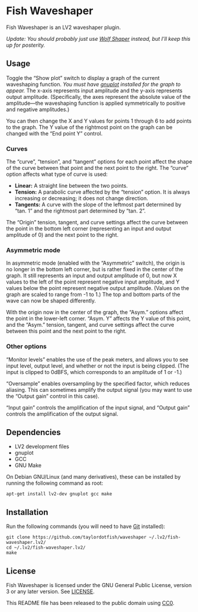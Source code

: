 Fish Waveshaper
===============

Fish Waveshaper is an LV2 waveshaper plugin.

*Update: You should probably just use [Wolf Shaper] instead, but I’ll keep this
up for posterity.*

[Wolf Shaper]: https://github.com/pdesaulniers/wolf-shaper


Usage
-----

Toggle the “Show plot” switch to display a graph of the current waveshaping
function. *You must have [gnuplot] installed for the graph to appear.* The
x-axis represents input amplitude and the y-axis represents output amplitude.
(Specifically, the axes represent the absolute value of the amplitude—the
waveshaping function is applied symmetrically to positive and negative
amplitudes.)

[gnuplot]: http://gnuplot.info/

You can then change the X and Y values for points 1 through 6 to add points to
the graph. The Y value of the rightmost point on the graph can be changed with
the “End point Y” control.


### Curves

The “curve”, “tension”, and “tangent” options for each point affect the
shape of the curve between that point and the next point to the right. The
“curve” option affects what type of curve is used:

* **Linear:** A straight line between the two points.
* **Tension:** A parabolic curve affected by the “tension” option. It is
  always increasing or decreasing; it does not change direction.
* **Tangents:** A curve with the slope of the leftmost part determined by
  “tan.&nbsp;1” and the rightmost part determined by “tan.&nbsp;2”.

The “Origin” tension, tangent, and curve settings affect the curve between the
point in the bottom left corner (representing an input and output amplitude of
0) and the next point to the right.


### Asymmetric mode

In asymmetric mode (enabled with the “Asymmetric” switch), the origin is no
longer in the bottom left corner, but is rather fixed in the center of the
graph. It still represents an input and output amplitude of 0, but now X values
to the left of the point represent negative input amplitude, and Y values below
the point represent negative output amplitude. (Values on the graph are scaled
to range from -1 to 1.) The top and bottom parts of the wave can now be shaped
differently.

With the origin now in the center of the graph, the “Asym.” options affect the
point in the lower-left corner. “Asym. Y” affects the Y value of this point,
and the “Asym.” tension, tangent, and curve settings affect the curve between
this point and the next point to the right.


### Other options

“Monitor levels” enables the use of the peak meters, and allows you to see
input level, output level, and whether or not the input is being clipped. (The
input is clipped to 0dBFS, which corresponds to an amplitude of 1 or -1.)

“Oversample” enables oversampling by the specified factor, which reduces
aliasing. This can sometimes amplify the output signal (you may want to use the
“Output gain” control in this case).

“Input gain” controls the amplification of the input signal, and “Output gain”
controls the amplification of the output signal.


Dependencies
------------

* LV2 development files
* gnuplot
* GCC
* GNU Make

On Debian GNU/Linux (and many derivatives), these can be installed by running
the following command as root:

```
apt-get install lv2-dev gnuplot gcc make
```


Installation
------------

Run the following commands (you will need to have [Git] installed):

```
git clone https://github.com/taylordotfish/waveshaper ~/.lv2/fish-waveshaper.lv2/
cd ~/.lv2/fish-waveshaper.lv2/
make
```

[Git]: https://git-scm.com/


License
-------

Fish Waveshaper is licensed under the GNU General Public License, version 3 or
any later version. See [LICENSE].

This README file has been released to the public domain using [CC0].

[LICENSE]: LICENSE
[CC0]: https://creativecommons.org/publicdomain/zero/1.0/
